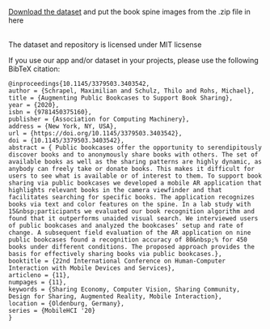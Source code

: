 [Download the dataset](https://drive.google.com/file/d/1ORzsnQ9cH193VQWvrV8S2hC-qPxRQSvA/view?usp=sharing) and put the book spine images from the .zip file in here


<br>
The dataset and repository is licensed under MIT licsense

If you use our app and/or dataset in your projects, please use the following BibTeX citation:
```
@inproceedings{10.1145/3379503.3403542,
author = {Schrapel, Maximilian and Schulz, Thilo and Rohs, Michael},
title = {Augmenting Public Bookcases to Support Book Sharing},
year = {2020},
isbn = {9781450375160},
publisher = {Association for Computing Machinery},
address = {New York, NY, USA},
url = {https://doi.org/10.1145/3379503.3403542},
doi = {10.1145/3379503.3403542},
abstract = { Public bookcases offer the opportunity to serendipitously discover books and to anonymously share books with others. The set of available books as well as the sharing patterns are highly dynamic, as anybody can freely take or donate books. This makes it difficult for users to see what is available or of interest to them. To support book sharing via public bookcases we developed a mobile AR application that highlights relevant books in the camera viewfinder and that facilitates searching for specific books. The application recognizes books via text and color features on the spine. In a lab study with 15&nbsp;participants we evaluated our book recognition algorithm and found that it outperforms unaided visual search. We interviewed users of public bookcases and analyzed the bookcases’ setup and rate of change. A subsequent field evaluation of the AR application on nine public bookcases found a recognition accuracy of 80&nbsp;% for 450 books under different conditions. The proposed approach provides the basis for effectively sharing books via public bookcases.},
booktitle = {22nd International Conference on Human-Computer Interaction with Mobile Devices and Services},
articleno = {11},
numpages = {11},
keywords = {Sharing Economy, Computer Vision, Sharing Community, Design for Sharing, Augmented Reality, Mobile Interaction},
location = {Oldenburg, Germany},
series = {MobileHCI '20}
}
```